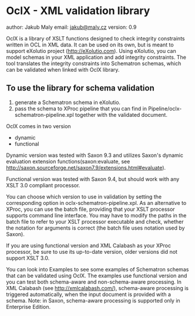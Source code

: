 # OclX - XML validation library

author: Jakub Maly
email: jakub@maly.cz
version: 0.9

OclX is a library of XSLT functions designed to check integrity constraints written in OCL in XML data. It can be used on its own, but is meant to support eXolutio project (http://eXolutio.com). Using eXolutio, you can model schemas in your XML application and add integrity constraints. The tool translates the integrity constraints into Schematron schemas, which can be validated when linked with OclX library. 

## To use the library for schema validation 

1. generate a Schematron schema in eXolutio.
2. pass the schema to XProc pipeline that you can find in Pipeline/oclx-schematron-pipeline.xpl together with the validated document. 

OclX comes in two version 

- dynamic 
- functional

Dynamic version was tested with Saxon 9.3 and utilizes Saxon's dynamic evaluation extension functions(saxon:evaluate, see http://saxon.sourceforge.net/saxon7.9/extensions.html#evaluate).

Functional version was tested with Saxon 9.4, but should work with any XSLT 3.0 compliant processor. 

You can choose which version to use in validation by setting the corresponding option in oclx-schematron-pipeline.xpl. As an alternative to XProc, you can use the batch file, providing that your XSLT processor supports command line interface. You may have to modify the paths in the batch file to refer to your XSLT processor executable and check, whether the notation for arguments is correct (the batch file uses notation used by Saxon).  

If you are using functional version and XML Calabash as your XProc processor, be sure to use its up-to-date version, older versions did not support XSLT 3.0.

You can look into Examples to see some examples of Schematron schemas that can be validated using OclX. The examples use functional version and you can test both schema-aware and non-schema-aware processing. In XML Calabash (see http://xmlcalabash.com/), schema-aware processing is triggered automatically, when the input document is provided with a schema. Note: in Saxon, schema-aware processing is supported only in Enterprise Edition. 